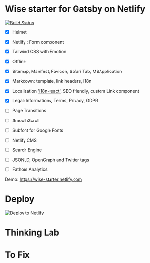 # Wise starter for Gatsby on Netlify
[![Build Status](https://travis-ci.org/TomPichaud/wise-starter.svg?branch=master)](https://travis-ci.org/TomPichaud/wise-starter)

- [x] Helmet
- [x] Netlify : Form component
- [x] Tailwind CSS with Emotion
- [x] Offline
- [x] Sitemap, Manifest, Favicon, Safari Tab, MSApplication
- [x] Markdown: template, link headers, i18n
- [x] Localization ['i18n-react'](https://github.com/alexdrel/i18n-react), SEO friendly, custom Link component
- [x] Legal: Informations, Terms, Privacy, GDPR
- [ ] Page Transitions
- [ ] SmoothScroll
- [ ] Subfont for Google Fonts
- [ ] Netlify CMS
- [ ] Search Engine
- [ ] JSONLD, OpenGraph and Twitter tags
- [ ] Fathom Analytics



Demo: https://wise-starter.netlify.com

# Deploy

[![Deploy to Netlify](https://www.netlify.com/img/deploy/button.svg)](https://app.netlify.com/start/deploy?repository=https://github.com/TomPichaud/wise-starter)

# Thinking Lab

# To Fix
